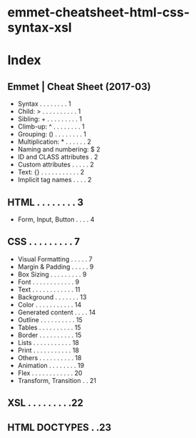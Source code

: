 # emmet-cheatsheet-html-css-syntax-xsl
# Index
## Emmet | Cheat Sheet (2017-03)
* Syntax . . . . . . . . 1 
* Child: > . . . . . . . . . . 1 
* Sibling: + . . . . . . . . . 1 
* Climb-up: ^ . . . . . . . . 1 
* Grouping: () . . . . . . . . 1 
* Multiplication: * . . . . . . 2 
* Naming and numbering: $ 2 
* ID and CLASS attributes . 2 
* Custom attributes . . . . . 2 
* Text: {} . . . . . . . . . . . 2 
* Implicit tag names . . . . 2
## HTML . . . . . . . . 3
* Form, Input, Button . . . . 4
## CSS . . . . . . . . . 7
* Visual Formatting . . . . . 7
* Margin & Padding . . . . . 9
* Box Sizing . . . . . . . . . 9
* Font . . . . . . . . . . . . 9
* Text . . . . . . . . . . . . 11
* Background . . . . . . . 13
* Color . . . . . . . . . . . 14
* Generated content . . . . 14
* Outline . . . . . . . . . . 15
* Tables . . . . . . . . . . 15
* Border . . . . . . . . . . 15
* Lists . . . . . . . . . . . 18
* Print . . . . . . . . . . . 18
* Others . . . . . . . . . . 18
* Animation . . . . . . . . 19
* Flex . . . . . . . . . . . . 20
* Transform, Transition . . 21
## XSL . . . . . . . . .22
## HTML DOCTYPES . .23
